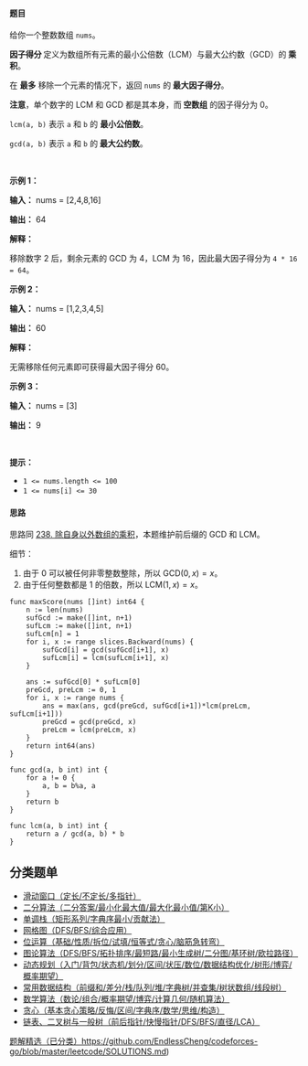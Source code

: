 #### 题目

<p>给你一个整数数组 <code>nums</code>。</p>

<p><strong>因子得分 </strong>定义为数组所有元素的最小公倍数（LCM）与最大公约数（GCD）的<strong> 乘积</strong>。</p>

<p>在 <strong>最多</strong> 移除一个元素的情况下，返回 <code>nums</code> 的<strong> 最大因子得分</strong>。</p>

<p><strong>注意</strong>，单个数字的 LCM 和 GCD 都是其本身，而<strong> </strong><strong>空数组</strong> 的因子得分为 0。</p>

<p><code>lcm(a, b)</code> 表示 <code>a</code> 和 <code>b</code> 的 <strong>最小公倍数</strong>。</p>

<p><code>gcd(a, b)</code> 表示 <code>a</code> 和 <code>b</code> 的<strong> 最大公约数</strong>。</p>

<p>&nbsp;</p>

<p><strong class="example">示例 1：</strong></p>

<div class="example-block">
<p><strong>输入：</strong> <span class="example-io">nums = [2,4,8,16]</span></p>

<p><strong>输出：</strong> <span class="example-io">64</span></p>

<p><strong>解释：</strong></p>

<p>移除数字 2 后，剩余元素的 GCD 为 4，LCM 为 16，因此最大因子得分为 <code>4 * 16 = 64</code>。</p>
</div>

<p><strong class="example">示例 2：</strong></p>

<div class="example-block">
<p><strong>输入：</strong> <span class="example-io">nums = [1,2,3,4,5]</span></p>

<p><strong>输出：</strong> <span class="example-io">60</span></p>

<p><strong>解释：</strong></p>

<p>无需移除任何元素即可获得最大因子得分 60。</p>
</div>

<p><strong class="example">示例 3：</strong></p>

<div class="example-block">
<p><strong>输入：</strong> <span class="example-io">nums = [3]</span></p>

<p><strong>输出：</strong> 9</p>
</div>

<p>&nbsp;</p>

<p><strong>提示：</strong></p>

<ul>
	<li><code>1 &lt;= nums.length &lt;= 100</code></li>
	<li><code>1 &lt;= nums[i] &lt;= 30</code></li>
</ul>

#### 思路

思路同 [238. 除自身以外数组的乘积](https://leetcode.cn/problems/product-of-array-except-self/)，本题维护前后缀的 GCD 和 LCM。

细节：

1. 由于 $0$ 可以被任何非零整数整除，所以 $\text{GCD}(0,x)=x$。
2. 由于任何整数都是 $1$ 的倍数，所以 $\text{LCM}(1,x)=x$。


```
func maxScore(nums []int) int64 {
	n := len(nums)
	sufGcd := make([]int, n+1)
	sufLcm := make([]int, n+1)
	sufLcm[n] = 1
	for i, x := range slices.Backward(nums) {
		sufGcd[i] = gcd(sufGcd[i+1], x)
		sufLcm[i] = lcm(sufLcm[i+1], x)
	}

	ans := sufGcd[0] * sufLcm[0]
	preGcd, preLcm := 0, 1
	for i, x := range nums {
		ans = max(ans, gcd(preGcd, sufGcd[i+1])*lcm(preLcm, sufLcm[i+1]))
		preGcd = gcd(preGcd, x)
		preLcm = lcm(preLcm, x)
	}
	return int64(ans)
}

func gcd(a, b int) int {
	for a != 0 {
		a, b = b%a, a
	}
	return b
}

func lcm(a, b int) int {
	return a / gcd(a, b) * b
}
```


## 分类题单

- [滑动窗口（定长/不定长/多指针）](https://leetcode.cn/circle/discuss/0viNMK/)
- [二分算法（二分答案/最小化最大值/最大化最小值/第K小）](https://leetcode.cn/circle/discuss/SqopEo/)
- [单调栈（矩形系列/字典序最小/贡献法）](https://leetcode.cn/circle/discuss/9oZFK9/)
- [网格图（DFS/BFS/综合应用）](https://leetcode.cn/circle/discuss/YiXPXW/)
- [位运算（基础/性质/拆位/试填/恒等式/贪心/脑筋急转弯）](https://leetcode.cn/circle/discuss/dHn9Vk/)
- [图论算法（DFS/BFS/拓扑排序/最短路/最小生成树/二分图/基环树/欧拉路径）](https://leetcode.cn/circle/discuss/01LUak/)
- [动态规划（入门/背包/状态机/划分/区间/状压/数位/数据结构优化/树形/博弈/概率期望）](https://leetcode.cn/circle/discuss/tXLS3i/)
- [常用数据结构（前缀和/差分/栈/队列/堆/字典树/并查集/树状数组/线段树）](https://leetcode.cn/circle/discuss/mOr1u6/)
- [数学算法（数论/组合/概率期望/博弈/计算几何/随机算法）](https://leetcode.cn/circle/discuss/IYT3ss/)
- [贪心（基本贪心策略/反悔/区间/字典序/数学/思维/构造）](https://leetcode.cn/circle/discuss/g6KTKL/)
- [链表、二叉树与一般树（前后指针/快慢指针/DFS/BFS/直径/LCA）](https://leetcode.cn/circle/discuss/K0n2gO/)

[题解精选（已分类）](https://github.com/EndlessCheng/codeforces-go/blob/master/leetcode/SOLUTIONS.md)https://github.com/EndlessCheng/codeforces-go/blob/master/leetcode/SOLUTIONS.md)
